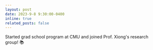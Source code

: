 ```yaml
---
layout: post
date: 2023-9-8 9:30:00-0400
inline: true
related_posts: false
---
```


Started grad school program at CMU and joined Prof. Xiong's research group! 📚
